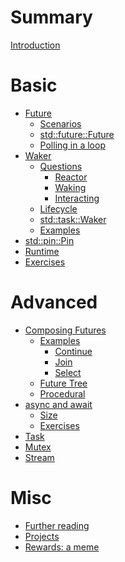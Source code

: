 # Summary

[Introduction](README.md)

# Basic

- [Future](basic/future/readme.md)
    - [Scenarios](basic/future/scenarios.md)
    - [std::future::Future](basic/future/trait.md)
    - [Polling in a loop](basic/future/loop-poll.md)
- [Waker](basic/waker/readme.md)
    - [Questions](basic/waker/questions.md)
        - [Reactor](basic/waker/reactor.md)
        - [Waking](basic/waker/waking.md)
        - [Interacting](basic/waker/interacting.md)
    - [Lifecycle](basic/waker/lifecycle.md)
    - [std::task::Waker](basic/waker/rust.md)
    - [Examples](basic/waker/examples.md)
- [std::pin::Pin](basic/pin/readme.md)
- [Runtime](basic/runtime/readme.md)
- [Exercises](basic/exercises/readme.md)

# Advanced

- [Composing Futures](advanced/composing/readme.md)
    - [Examples]()
        - [Continue](advanced/composing/continue.md)
        - [Join](advanced/composing/join.md)
        - [Select](advanced/composing/select.md)
    - [Future Tree](advanced/composing/tree.md)
    - [Procedural](advanced/composing/procedural.md)
- [async and await](advanced/async_await/readme.md)
    - [Size](advanced/async_await/size.md)
    - [Exercises](advanced/async_await/exercises.md)
- [Task](advanced/task/readme.md)
- [Mutex]()
- [Stream]()

# Misc

- [Further reading]()
- [Projects]()
- [Rewards: a meme](misc/meme-before-after.md)